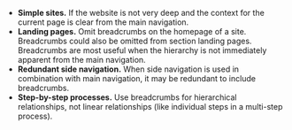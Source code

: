 - **Simple sites.** If the website is not very deep and the context for the current page is clear from the main navigation.
- **Landing pages.** Omit breadcrumbs on the homepage of a site. Breadcrumbs could also be omitted from section landing pages. Breadcrumbs are most useful when the hierarchy is not immediately apparent from the main navigation.
- **Redundant side navigation.** When side navigation is used in combination with main navigation, it may be redundant to include breadcrumbs.
- **Step-by-step processes.** Use breadcrumbs for hierarchical relationships, not linear relationships (like individual steps in a multi-step process).